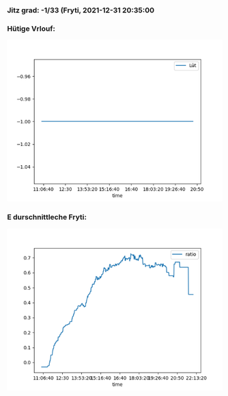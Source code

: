 ### Jitz grad: -1/33 (Fryti, 2021-12-31 20:35:00

### Hütige Vrlouf:
![Graph](Today.png)

### E durschnittleche Fryti:
![Graph](Fryti.png)